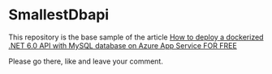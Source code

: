 # SmallestDbapi

This repository is the base sample of the article [How to deploy a dockerized .NET 6.0 API with MySQL database on Azure App Service FOR FREE](https://medium.com/@notokdev/how-to-deploy-a-dockerized-net-6-0-api-with-mysql-database-on-azure-app-service-for-free-83e30d23ac94)

Please go there, like and leave your comment.
